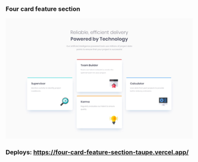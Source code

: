 ### Four card feature section

![](/design/desktop-design.jpg)

### Deploys: https://four-card-feature-section-taupe.vercel.app/
 
